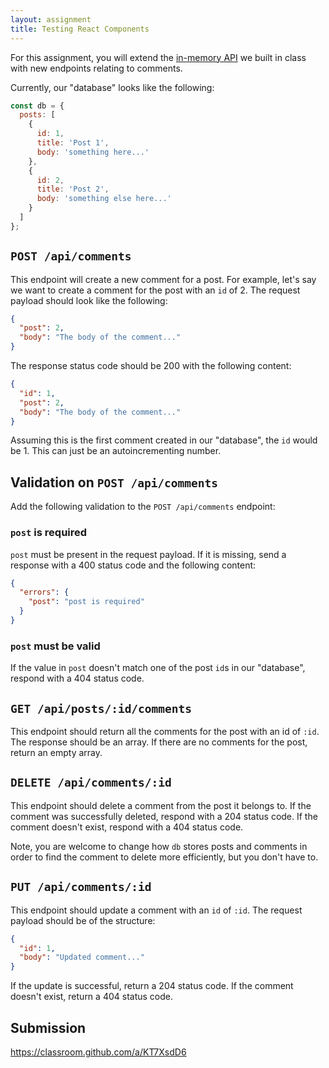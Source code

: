 ```yaml
---
layout: assignment
title: Testing React Components
---
```


For this assignment, you will extend the [in-memory API](https://github.com/itp404-fall-2019/in-memory-express-api) we built in class with new endpoints relating to comments.

Currently, our "database" looks like the following:

```js
const db = {
  posts: [
    {
      id: 1,
      title: 'Post 1',
      body: 'something here...'
    },
    {
      id: 2,
      title: 'Post 2',
      body: 'something else here...'
    }
  ]
};
```

## `POST /api/comments`

This endpoint will create a new comment for a post. For example, let's say we want to create a comment for the post with an `id` of 2. The request payload should look like the following:

```json
{
  "post": 2,
  "body": "The body of the comment..."
}
```

The response status code should be 200 with the following content:

```json
{
  "id": 1,
  "post": 2,
  "body": "The body of the comment..."
}
```

Assuming this is the first comment created in our "database", the `id` would be 1. This can just be an autoincrementing number.

## Validation on `POST /api/comments`

Add the following validation to the `POST /api/comments` endpoint:

### `post` is required

`post` must be present in the request payload. If it is missing, send a response with a 400 status code and the following content:

```json
{
  "errors": {
    "post": "post is required"
  }
}
```

### `post` must be valid

If the value in `post` doesn't match one of the post `id`s in our "database", respond with a 404 status code.

## `GET /api/posts/:id/comments`

This endpoint should return all the comments for the post with an id of `:id`. The response should be an array. If there are no comments for the post, return an empty array.

## `DELETE /api/comments/:id`

This endpoint should delete a comment from the post it belongs to. If the comment was successfully deleted, respond with a 204 status code. If the comment doesn't exist, respond with a 404 status code.

Note, you are welcome to change how `db` stores posts and comments in order to find the comment to delete more efficiently, but you don't have to.

## `PUT /api/comments/:id`

This endpoint should update a comment with an `id` of `:id`. The request payload should be of the structure:

```json
{
  "id": 1,
  "body": "Updated comment..."
}
```

If the update is successful, return a 204 status code. If the comment doesn't exist, return a 404 status code.

## Submission

https://classroom.github.com/a/KT7XsdD6
